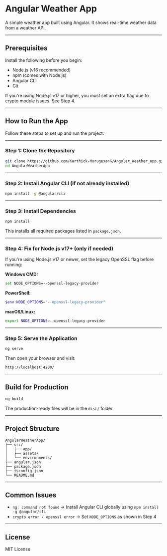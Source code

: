 # Angular Weather App

A simple weather app built using Angular. It shows real-time weather data from a weather API.

---

## Prerequisites

Install the following before you begin:

- Node.js (v16 recommended)
- npm (comes with Node.js)
- Angular CLI
- Git

If you're using Node.js v17 or higher, you must set an extra flag due to crypto module issues. See Step 4.

---

## How to Run the App

Follow these steps to set up and run the project:

---

### Step 1: Clone the Repository

```bash
git clone https://github.com/Karthick-MurugesanG/Angular_Weather_app.git
cd AngularWeatherApp
```


---

### Step 2: Install Angular CLI (if not already installed)

```bash
npm install -g @angular/cli
```

---

### Step 3: Install Dependencies

```bash
npm install
```

This installs all required packages listed in `package.json`.

---

### Step 4: Fix for Node.js v17+ (only if needed)

If you're using Node.js v17 or newer, set the legacy OpenSSL flag before running:

**Windows CMD:**

```bash
set NODE_OPTIONS=--openssl-legacy-provider
```

**PowerShell:**

```powershell
$env:NODE_OPTIONS="--openssl-legacy-provider"
```

**macOS/Linux:**

```bash
export NODE_OPTIONS=--openssl-legacy-provider
```

---

### Step 5: Serve the Application

```bash
ng serve
```

Then open your browser and visit:

```
http://localhost:4200/
```

---

## Build for Production

```bash
ng build
```

The production-ready files will be in the `dist/` folder.

---

## Project Structure

```
AngularWeatherApp/
├── src/
│   ├── app/
│   ├── assets/
│   └── environments/
├── angular.json
├── package.json
├── tsconfig.json
└── README.md
```

---

## Common Issues

- `ng: command not found` → Install Angular CLI globally using `npm install -g @angular/cli`
- `crypto error / openssl error` → Set `NODE_OPTIONS` as shown in Step 4

---

## License

MIT License
